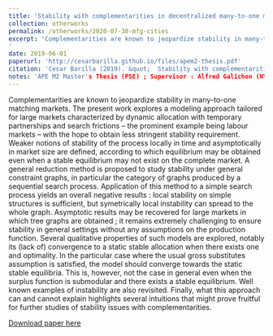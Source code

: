 ```yaml
---
title: 'Stability with complementarities in decentralized many-to-one matching markets'
collection: otherworks
permalink: /otherworks/2020-07-30-mfg-cities
excerpt: 'Complementarities are known to jeopardize stability in many-to-one matching markets. The present work explores a modeling approach tailored for large markets characterized by dynamic allocation with temporary partnerships and search frictions – the prominent example being labour markets – with the hope to obtain less stringent stability requirement. Weaker notions of stability of the process locally in time and asymptotically in market size are defined, according to which equilibrium may be obtained even when a stable equilibrium may not exist on the complete market. A general reduction method is proposed to study stability under general constraint graphs, in particular the category of graphs produced by a sequential search process. Application of this method to a simple search process yields an overall negative results : local stability on simple structures is sufficient, but symetrically local instability can spread to the whole graph. Asymptotic results may be recovered for large markets in which tree graphs are obtained ; it remains extremely challenging to ensure stability in general settings without any assumptions on the production function. Several qualitative properties of such models are explored, notably its (lack of) convergence to a static stable allocation when there exists one and optimality. In the particular case where the usual gross substitutes assumption is satisfied, the model should converge towards the static stable equilibria. This is, however, not the case in general even when the surplus function is submodular and there exists a stable equilibrium. Well known examples of instability are also revisited. Finally, what this approach can and cannot explain highlights several intuitions that might prove fruitful for further studies of stability issues with complementarities.
'
date: 2019-06-01
paperurl: 'http://cesarbarilla.github.io/files/apem2-thesis.pdf'
citation: 'Cesar Barilla (2019). &quot;  Stability with complementarities in decentralized many-to-one matching markets &quot; '
notes: 'APE M2 Master's Thesis (PSE) ; Supervisor : Alfred Galichon (NYU)'
---
```


Complementarities are known to jeopardize stability in many-to-one matching markets. The present work explores a modeling approach tailored for large markets characterized by dynamic allocation with temporary partnerships and search frictions – the prominent example being labour markets – with the hope to obtain less stringent stability requirement. Weaker notions of stability of the process locally in time and asymptotically in market size are defined, according to which equilibrium may be obtained even when a stable equilibrium may not exist on the complete market. A general reduction method is proposed to study stability under general constraint graphs, in particular the category of graphs produced by a sequential search process. Application of this method to a simple search process yields an overall negative results : local stability on simple structures is sufficient, but symetrically local instability can spread to the whole graph. Asymptotic results may be recovered for large markets in which tree graphs are obtained ; it remains extremely challenging to ensure stability in general settings without any assumptions on the production function. Several qualitative properties of such models are explored, notably its (lack of) convergence to a static stable allocation when there exists one and optimality. In the particular case where the usual gross substitutes assumption is satisfied, the model should converge towards the static stable equilibria. This is, however, not the case in general even when the surplus function is submodular and there exists a stable equilibrium. Well known examples of instability are also revisited. Finally, what this approach can and cannot explain highlights several intuitions that might prove fruitful for further studies of stability issues with complementarities.

[Download paper here](http://cesarbarilla.github.io/files/apem2-thesis.pdf)
